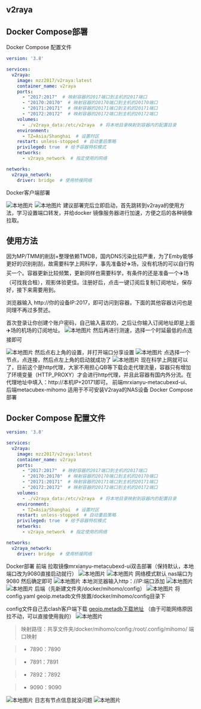 ## v2raya

## Docker Compose部署
Docker Compose 配置文件

```yaml
version: '3.8'

services:
  v2raya:
    image: mzz2017/v2raya:latest
    container_name: v2raya
    ports:
      - "2017:2017"  # 映射容器的2017端口到主机的2017端口
      - "20170:20170"  # 映射容器的20170端口到主机的20170端口
      - "20171:20171"  # 映射容器的20171端口到主机的20171端口
      - "20172:20172"  # 映射容器的20172端口到主机的20172端口
    volumes:
      - ./v2raya_data:/etc/v2raya  # 将本地目录映射到容器内的配置目录
    environment:
      - TZ=Asia/Shanghai  # 设置时区
    restart: unless-stopped  # 自动重启策略
    privileged: true  # 给予容器特权模式
    networks:
      - v2raya_network  # 指定使用的网络

networks:
  v2raya_network:
    driver: bridge  # 使用桥接网络

````
Docker客户端部署

![本地图片](/public/img/work/优化网络体验：V2Ray+和+Clash+的部署方法/image-1.png)
![本地图片](/public/img/work/优化网络体验：V2Ray+和+Clash+的部署方法/image-2.png)
建议部署完后立即启动，首先跳转到v2raya的使用方法，学习设置端口转发，并给docker 镜像服务器进行加速，方便之后的各种镜像拉取。

## 使用方法
因为MP/TMM的削刮+整理依赖TMDB，国内DNS污染比较严重，为了Emby能够更好的识别削刮，故需要科学上网科学，事先准备好✈️场，没有机场的可以自行购买一个。容器更新比较频繁，更新同样也需要科学，有条件的还是准备一个✈️场（可找我合租），观影体验更佳。注册好后，点击⼀键订阅后复制订阅地址，保存好，接下来需要⽤到。

浏览器输入 http://你的设备IP:2017，即可访问到容器，下面的其他容器访问也是同理不再过多赘述。

首次登录让你创建个账户密码，自己输入喜欢的，之后让你输入订阅地址即是上面✈️场的机场的订阅地址。
![本地图片](/public/img/work/优化网络体验：V2Ray+和+Clash+的部署方法/image-3.png)
然后再进行测速，选择一个时延最低的点连接即可

![本地图片](/public/img/work/优化网络体验：V2Ray+和+Clash+的部署方法/image-4.png)
然后点右上角的设置，并打开端口分享设置
![本地图片](/public/img/work/优化网络体验：V2Ray+和+Clash+的部署方法/image-5.png)
点选择一个节点，点连接，然后点左上角的启动就成功了
![本地图片](/public/img/work/优化网络体验：V2Ray+和+Clash+的部署方法/image-6.png)
现在科学上网就可以了，目前这个是http代理，大家不用担心QB等下载会走代理流量，容器只有增加了环境变量（HTTP_PROXY）才会进行http代理，并且此容器有国内外分流。在代理地址中填入：http://本机IP+20171即可。
前端mrxianyu-metacubexd-ui、后端metacubex-mihomo
适用于不可安装V2raya的NAS设备
Docker Compose部署
## Docker Compose 配置文件

```yaml
version: '3.8'

services:
  v2raya:
    image: mzz2017/v2raya:latest
    container_name: v2raya
    ports:
      - "2017:2017"  # 映射容器的2017端口到主机的2017端口
      - "20170:20170"  # 映射容器的20170端口到主机的20170端口
      - "20171:20171"  # 映射容器的20171端口到主机的20171端口
      - "20172:20172"  # 映射容器的20172端口到主机的20172端口
    volumes:
      - ./v2raya_data:/etc/v2raya  # 将本地目录映射到容器内的配置目录
    environment:
      - TZ=Asia/Shanghai  # 设置时区
    restart: unless-stopped  # 自动重启策略
    privileged: true  # 给予容器特权模式
    networks:
      - v2raya_network  # 指定使用的网络

networks:
  v2raya_network:
    driver: bridge  # 使用桥接网络

````
Docker部署
前端
拉取镜像mrxianyu-metacubexd-ui双击部署（保持默认，本地端口改为9080直接启动就行）
![本地图片](/public/img/work/优化网络体验：V2Ray+和+Clash+的部署方法/image-7.png)
![本地图片](/public/img/work/优化网络体验：V2Ray+和+Clash+的部署方法/image-8.png)
网络模式默认 nas端口为9080 然后确定即可
![本地图片](/public/img/work/优化网络体验：V2Ray+和+Clash+的部署方法/image-9.png)
本地浏览器输入http：//IP:端口添加
![本地图片](/public/img/work/优化网络体验：V2Ray+和+Clash+的部署方法/10.png)
![本地图片](/public/img/work/优化网络体验：V2Ray+和+Clash+的部署方法/11.png)
后端（先新建文件夹/docker/mihomo/config）
![本地图片](/public/img/work/优化网络体验：V2Ray+和+Clash+的部署方法/image-12.png)
将config.yaml geoip.metadb文件放置/docker/mihomo/config目录下

config文件自己去clash客户端下载
[geoip.metadb下载地址](https://github.com/HuanHQ99/vitepress-doc/blob/main/public/file/geoip.metadb)
（由于可能网络原因拉不动，可以直接使用我的）
![本地图片](/public/img/work/优化网络体验：V2Ray+和+Clash+的部署方法/image-13.png)
> 映射路径：共享文件夹/docker/mihomo/config:/root/.config/mihomo/
> 端口映射

> - 7890：7890

> - 7891：7891

> - 7892：7892

> - 9090：9090

![本地图片](/public/img/work/优化网络体验：V2Ray+和+Clash+的部署方法/image-14.png)
日志有节点信息就没问题
![本地图片](/public/img/work/优化网络体验：V2Ray+和+Clash+的部署方法/image-15.png)
